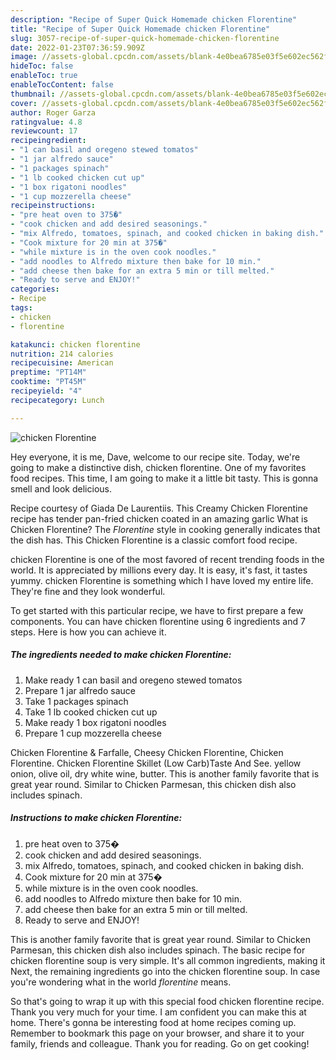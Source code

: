 ```yaml
---
description: "Recipe of Super Quick Homemade chicken Florentine"
title: "Recipe of Super Quick Homemade chicken Florentine"
slug: 3057-recipe-of-super-quick-homemade-chicken-florentine
date: 2022-01-23T07:36:59.909Z
image: //assets-global.cpcdn.com/assets/blank-4e0bea6785e03f5e602ec562f230caae08da540cada707380b4fe1bbebba43da.png
hideToc: false
enableToc: true
enableTocContent: false
thumbnail: //assets-global.cpcdn.com/assets/blank-4e0bea6785e03f5e602ec562f230caae08da540cada707380b4fe1bbebba43da.png
cover: //assets-global.cpcdn.com/assets/blank-4e0bea6785e03f5e602ec562f230caae08da540cada707380b4fe1bbebba43da.png
author: Roger Garza
ratingvalue: 4.8
reviewcount: 17
recipeingredient:
- "1 can basil and oregeno stewed tomatos"
- "1 jar alfredo sauce"
- "1 packages spinach"
- "1 lb cooked chicken cut up"
- "1 box rigatoni noodles"
- "1 cup mozzerella cheese"
recipeinstructions:
- "pre heat oven to 375�"
- "cook chicken and add desired seasonings."
- "mix Alfredo, tomatoes, spinach, and cooked chicken in baking dish."
- "Cook mixture for 20 min at 375�"
- "while mixture is in the oven cook noodles."
- "add noodles to Alfredo mixture then bake for 10 min."
- "add cheese then bake for an extra 5 min or till melted."
- "Ready to serve and ENJOY!"
categories:
- Recipe
tags:
- chicken
- florentine

katakunci: chicken florentine 
nutrition: 214 calories
recipecuisine: American
preptime: "PT14M"
cooktime: "PT45M"
recipeyield: "4"
recipecategory: Lunch

---
```



![chicken Florentine](//assets-global.cpcdn.com/assets/blank-4e0bea6785e03f5e602ec562f230caae08da540cada707380b4fe1bbebba43da.png)

Hey everyone, it is me, Dave, welcome to our recipe site. Today, we're going to make a distinctive dish, chicken florentine. One of my favorites food recipes. This time, I am going to make it a little bit tasty. This is gonna smell and look delicious.

Recipe courtesy of Giada De Laurentiis. This Creamy Chicken Florentine recipe has tender pan-fried chicken coated in an amazing garlic What is Chicken Florentine? The *Florentine* style in cooking generally indicates that the dish has. This Chicken Florentine is a classic comfort food recipe.

chicken Florentine is one of the most favored of recent trending foods in the world. It is appreciated by millions every day. It is easy, it's fast, it tastes yummy. chicken Florentine is something which I have loved my entire life. They're fine and they look wonderful.


To get started with this particular recipe, we have to first prepare a few components. You can have chicken florentine using 6 ingredients and 7 steps. Here is how you can achieve it.

<!--inarticleads1-->

##### The ingredients needed to make chicken Florentine:

1. Make ready 1 can basil and oregeno stewed tomatos
1. Prepare 1 jar alfredo sauce
1. Take 1 packages spinach
1. Take 1 lb cooked chicken cut up
1. Make ready 1 box rigatoni noodles
1. Prepare 1 cup mozzerella cheese


Chicken Florentine & Farfalle, Cheesy Chicken Florentine, Chicken Florentine. Chicken Florentine Skillet (Low Carb)Taste And See. yellow onion, olive oil, dry white wine, butter. This is another family favorite that is great year round. Similar to Chicken Parmesan, this chicken dish also includes spinach. 

<!--inarticleads2-->

##### Instructions to make chicken Florentine:

1. pre heat oven to 375�
1. cook chicken and add desired seasonings.
1. mix Alfredo, tomatoes, spinach, and cooked chicken in baking dish.
1. Cook mixture for 20 min at 375�
1. while mixture is in the oven cook noodles.
1. add noodles to Alfredo mixture then bake for 10 min.
1. add cheese then bake for an extra 5 min or till melted.
1. Ready to serve and ENJOY!

This is another family favorite that is great year round. Similar to Chicken Parmesan, this chicken dish also includes spinach. The basic recipe for chicken florentine soup is very simple. It&#39;s all common ingredients, making it Next, the remaining ingredients go into the chicken florentine soup. In case you&#39;re wondering what in the world *florentine* means. 

So that's going to wrap it up with this special food chicken florentine recipe. Thank you very much for your time. I am confident you can make this at home. There's gonna be interesting food at home recipes coming up. Remember to bookmark this page on your browser, and share it to your family, friends and colleague. Thank you for reading. Go on get cooking!
